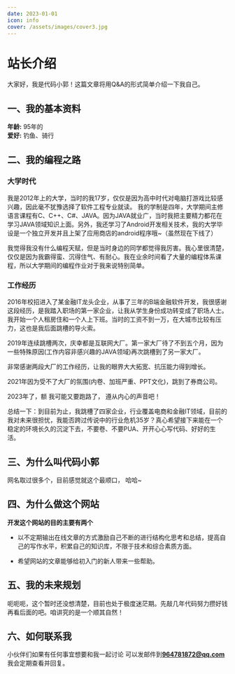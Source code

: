 ```yaml
---
date: 2023-01-01
icon: info
cover: /assets/images/cover3.jpg
---
```


# 站长介绍

大家好，我是代码小郭！这篇文章将用Q&A的形式简单介绍一下我自己。

## 一、我的基本资料

**年龄:** 95年的 <br/>
**爱好:** 钓鱼、骑行<br/>
## 二、我的编程之路
### 大学时代
我是2012年上的大学，当时的我17岁，仅仅是因为高中时代对电脑打游戏比较感兴趣，因此毫不犹豫选择了软件工程专业就读。
我的学制是四年，大学期间主修语言课程有C、C++、C#、JAVA。因为JAVA就业广，当时我把主要精力都花在学习JAVA领域知识上面。另外，我还学习了Android开发相关技术，我的大学毕设是一个独立开发并且上架了应用商店的android程序哦~（虽然现在下线了）<br/>

我觉得我没有什么编程天赋，但是当时身边的同学都觉得我厉害。我心里很清楚，仅仅是因为我霸得蛮、沉得住气、有耐心。我在业余时间看了大量的编程体系课程，所以大学期间的编程作业对于我来说特别简单。

### 工作经历
2016年校招进入了某金融IT龙头企业，从事了三年的B端金融软件开发，我很感谢这段经历，是我踏入职场的第一家企业，让我从学生身份成功转变成了职场人士。我开始一个人租房住和一个人上下班。当时的工资不到一万，在大城市比较有压力，这也是我后面跳槽的导火索。 <br/>

2019年连续跳槽两次，庆幸都是互联网大厂。第一家大厂待了不到五个月，因为一些特殊原因(工作内容非感兴趣的JAVA领域)再次跳槽到了另一家大厂。  

非常感谢两段大厂的工作经历，让我的眼界大大拓宽、抗压能力得到增长。<br/>

2021年因为受不了大厂的氛围(内卷、加班严重、PPT文化)，跳到了券商公司。<br/>

2023年了，额 我可能又要跑路了， 遵从内心的声音吧！

总结一下：到目前为止，我跳槽了四家企业，行业覆盖电商和金融IT领域，目前的我对未来很担忧，我能否跨过传说中的行业危机35岁？真心希望接下来能在一个稳定的环境长久的沉淀下去，不要卷、不要PUA、开开心心写代码、好好的生活。

## 三、为什么叫代码小郭 

网名取过很多个，目前感觉就这个最顺口， 哈哈~

## 四、为什么做这个网站
**开发这个网站的目的主要有两个** <br/>
- 以不定期输出在线文章的方式激励自己不断的进行结构化思考和总结，提高自己的写作水平，积累自己的知识库，不限于技术和综合素质方面。 <br/>

- 希望网站的文章能够给初入门的新人带来一些帮助。 

## 五、我的未来规划
呃呃呃，这个暂时还没想清楚，目前也处于极度迷茫期。先敲几年代码努力攒好钱再看后面的吧。咱讲究的是一个顺其自然！

## 六、如何联系我
小伙伴们如果有任何事宜想要和我一起讨论 可以发邮件到**964781872@qq.com** 我会定期查看并回复。